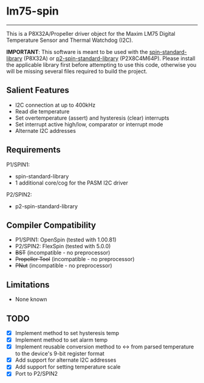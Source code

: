 # lm75-spin 
-----------

This is a P8X32A/Propeller driver object for the Maxim LM75 Digital Temperature Sensor and Thermal Watchdog (I2C).

**IMPORTANT**: This software is meant to be used with the [spin-standard-library](https://github.com/avsa242/spin-standard-library) (P8X32A) or [p2-spin-standard-library](https://github.com/avsa242/p2-spin-standard-library) (P2X8C4M64P). Please install the applicable library first before attempting to use this code, otherwise you will be missing several files required to build the project.

## Salient Features

* I2C connection at up to 400kHz
* Read die temperature
* Set overtemperature (assert) and hysteresis (clear) interrupts
* Set interrupt active high/low, comparator or interrupt mode
* Alternate I2C addresses

## Requirements

P1/SPIN1:
* spin-standard-library
* 1 additional core/cog for the PASM I2C driver

P2/SPIN2:
* p2-spin-standard-library

## Compiler Compatibility

* P1/SPIN1: OpenSpin (tested with 1.00.81)
* P2/SPIN2: FlexSpin (tested with 5.0.0)
* ~~BST~~ (incompatible - no preprocessor)
* ~~Propeller Tool~~ (incompatible - no preprocessor)
* ~~PNut~~ (incompatible - no preprocessor)

## Limitations

* None known

## TODO

- [x] Implement method to set hysteresis temp
- [x] Implement method to set alarm temp
- [x] Implement reusable conversion method to <-> from parsed temperature to the device's 9-bit register format
- [x] Add support for alternate I2C addresses
- [x] Add support for setting temperature scale
- [x] Port to P2/SPIN2
